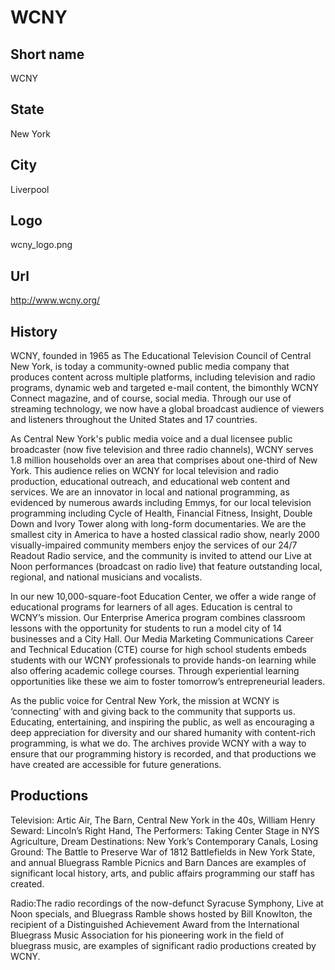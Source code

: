 # WCNY

## Short name

WCNY

## State

New York

## City

Liverpool

## Logo

wcny_logo.png

## Url

http://www.wcny.org/

## History

WCNY, founded in 1965 as The Educational Television Council of Central
New York, is today a community-owned public media company that produces content
across multiple platforms, including television and radio programs, dynamic web
and targeted e-mail content, the bimonthly WCNY Connect magazine, and of course,
social media. Through our use of streaming technology, we now have a global broadcast
audience of viewers and listeners throughout the United States and 17 countries.

As Central New York's public media voice and a dual licensee public broadcaster
(now five television and three radio channels), WCNY serves 1.8 million households
over an area that comprises about one-third of New York.  This audience relies
on WCNY for local television and radio production, educational outreach, and educational
web content and services.  We are an innovator in local and national programming,
as evidenced by numerous awards including Emmys, for our local television programming
including Cycle of Health, Financial Fitness, Insight, Double Down and Ivory Tower
along with long-form documentaries.  We are the smallest city in America to have
a hosted classical radio show, nearly 2000 visually-impaired community members
enjoy the services of our 24/7 Readout Radio service, and the community is invited
to attend our Live at Noon performances (broadcast on radio live) that feature
outstanding local, regional, and national musicians and vocalists.  

In our new
10,000-square-foot Education Center, we offer a wide range of educational programs
for learners of all ages.  Education is central to WCNY’s mission.  Our Enterprise
America program combines classroom lessons with the opportunity for students to
run a model city of 14 businesses and a City Hall. Our Media Marketing Communications
Career and Technical Education (CTE) course for high school students embeds students
with our WCNY professionals to provide hands-on learning while also offering academic
college courses.  Through experiential learning opportunities like these we aim
to foster tomorrow’s entrepreneurial leaders.

As the public voice for Central
New York, the mission at WCNY is ‘connecting’ with and giving back to the community
that supports us.  Educating, entertaining, and inspiring the public, as well
as encouraging a deep appreciation for diversity and our shared humanity with
content-rich programming, is what we do.  The archives provide WCNY with a way
to ensure that our programming history is recorded, and that productions we have
created are accessible for future generations.


## Productions

Television: Artic Air, The Barn, Central New
York in the 40s, William Henry Seward: Lincoln’s Right Hand, The Performers: Taking
Center Stage in NYS Agriculture, Dream Destinations: New York’s Contemporary Canals,
Losing Ground: The Battle to Preserve War of 1812 Battlefields in New York State,
and annual Bluegrass Ramble Picnics and Barn Dances are examples of significant
local history, arts, and public affairs programming our staff has created.  

Radio:The
radio recordings of the now-defunct Syracuse Symphony, Live at Noon specials,
and Bluegrass Ramble shows hosted by Bill Knowlton, the recipient of a Distinguished
Achievement Award from the International Bluegrass Music Association for his pioneering
work in the field of bluegrass music, are examples of significant radio productions
created by WCNY.

